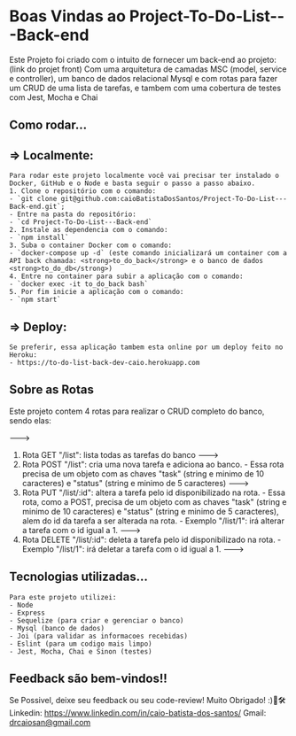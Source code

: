 # Boas Vindas ao Project-To-Do-List---Back-end

Este Projeto foi criado com o intuito de fornecer um back-end ao projeto: (link do projet front)
Com uma arquitetura de camadas MSC (model, service e controller), um banco de dados relacional Mysql e com rotas para fazer um CRUD de uma lista de tarefas, e tambem com uma cobertura de testes com Jest, Mocha e Chai

## Como rodar...
  
  => Localmente:
  ---
    Para rodar este projeto localmente você vai precisar ter instalado o Docker, GitHub e o Node e basta seguir o passo a passo abaixo.
    1. Clone o repositório com o comando:
    - `git clone git@github.com:caioBatistaDosSantos/Project-To-Do-List---Back-end.git`;
    - Entre na pasta do repositório:
    - `cd Project-To-Do-List---Back-end`
    2. Instale as dependencia com o comando:
    - `npm install`
    3. Suba o container Docker com o comando:
    - `docker-compose up -d` (este comando inicializará um container com a API back chamada: <strong>to_do_back</strong> e o banco de dados <strong>to_do_db</strong>)
    4. Entre no container para subir a aplicação com o comando:
    - `docker exec -it to_do_back bash`
    5. Por fim inicie a aplicação com o comando:
    - `npm start`
  
  => Deploy:
  ---
    Se preferir, essa aplicação tambem esta online por um deploy feito no Heroku:
    - https://to-do-list-back-dev-caio.herokuapp.com
    
 ## Sobre as Rotas
 
 Este projeto contem 4 rotas para realizar o CRUD completo do banco, sendo elas:
 
   --->
   1. Rota GET "/list": lista todas as tarefas do banco
   --->
   2. Rota POST "/list": cria uma nova tarefa e adiciona ao banco.
     - Essa rota precisa de um objeto com as chaves "task" (string e minimo de 10 caracteres) e "status" (string e minimo de 5 caracteres)
   --->
   3. Rota PUT "/list/:id": altera a tarefa pelo id disponibilizado na rota.
     - Essa rota, como a POST, precisa de um objeto com as chaves "task" (string e minimo de 10 caracteres) e "status" (string e minimo de 5 caracteres), alem do id da tarefa a ser alterada na rota.
     - Exemplo "/list/1": irá alterar a tarefa com o id igual a 1.
   --->
   4. Rota DELETE "/list/:id": deleta a tarefa pelo id disponibilizado na rota.
     - Exemplo "/list/1": irá deletar a tarefa com o id igual a 1.
   --->
 
 ## Tecnologias utilizadas...
    Para este projeto utilizei:
    - Node
    - Express
    - Sequelize (para criar e gerenciar o banco)
    - Mysql (banco de dados)
    - Joi (para validar as informacoes recebidas)
    - Eslint (para um codigo mais limpo)
    - Jest, Mocha, Chai e Sinon (testes)
 
 ## Feedback são bem-vindos!!
 
   Se Possivel, deixe seu feedback ou seu code-review! Muito Obrigado! :)🤝🛠 
   Linkedin: https://www.linkedin.com/in/caio-batista-dos-santos/
   Gmail: drcaiosan@gmail.com
